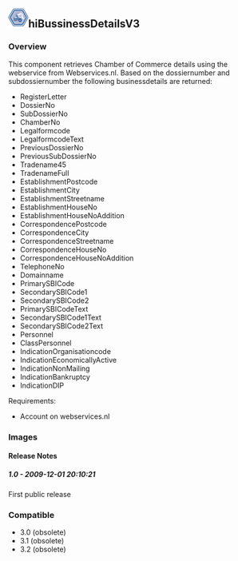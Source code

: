 ## <img src='./logo.jpg' width='40' height='40'>hiBussinessDetailsV3

### Overview
This component retrieves Chamber of Commerce details using the webservice from Webservices.nl. Based on the dossiernumber and subdossiernumber the following businessdetails are returned:

- RegisterLetter
- DossierNo
- SubDossierNo
- ChamberNo
- Legalformcode
- LegalformcodeText
- PreviousDossierNo
- PreviousSubDossierNo
- Tradename45
- TradenameFull
- EstablishmentPostcode
- EstablishmentCity
- EstablishmentStreetname
- EstablishmentHouseNo
- EstablishmentHouseNoAddition
- CorrespondencePostcode
- CorrespondenceCity
- CorrespondenceStreetname
- CorrespondenceHouseNo
- CorrespondenceHouseNoAddition
- TelephoneNo
- Domainname
- PrimarySBICode
- SecondarySBICode1
- SecondarySBICode2
- PrimarySBICodeText
- SecondarySBICode1Text
- SecondarySBICode2Text
- Personnel
- ClassPersonnel
- IndicationOrganisationcode
- IndicationEconomicallyActive
- IndicationNonMailing
- IndicationBankruptcy
- IndicationDIP

Requirements:
- Account on webservices.nl

### Images




#### Release Notes

##### 1.0 - 2009-12-01 20:10:21
First public release
### Compatible
 -  3.0 (obsolete)
 -   3.1 (obsolete)
 -   3.2 (obsolete)